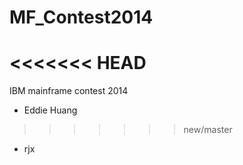 MF_Contest2014
==============
<<<<<<< HEAD
=======

IBM mainframe contest 2014

*  Eddie Huang
>>>>>>> new/master
*  rjx
